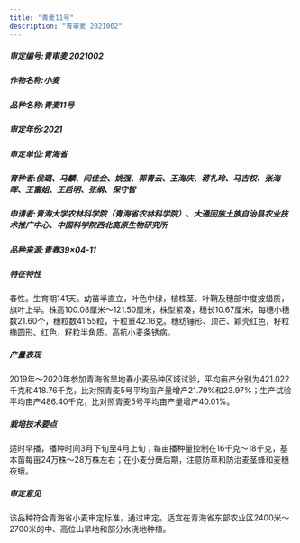 ```yaml
---
title: "青麦11号"
description: "青审麦 2021002"
---
```

##### 审定编号:青审麦 2021002

##### 作物名称:小麦

##### 品种名称:青麦11号

##### 审定年份:2021

##### 审定单位:青海省

##### 育种者:侯璐、马麟、闫佳会、姚强、郭青云、王海庆、蒋礼玲、马吉权、张海晖、王富姐、王启明、张纲、保守智

##### 申请者:青海大学农林科学院（青海省农林科学院）、大通回族土族自治县农业技术推广中心、中国科学院西北高原生物研究所

##### 品种来源:青春39×04-11

##### 特征特性
春性。生育期141天。幼苗半直立，叶色中绿，植株茎、叶鞘及穗部中度披蜡质，旗叶上举。株高100.08厘米～121.50厘米，株型紧凑，穗长10.67厘米，每穗小穗数21.60个，穗粒数41.55粒，千粒重42.16克。穗纺锤形、顶芒、颖壳红色，籽粒椭圆形、红色，籽粒半角质。高抗小麦条锈病。

##### 产量表现
2019年～2020年参加青海省旱地春小麦品种区域试验，平均亩产分别为421.022千克和418.76千克，比对照青麦5号平均亩产量增产21.79%和23.97%；生产试验平均亩产486.40千克，比对照青麦5号平均亩产量增产40.01%。

##### 栽培技术要点
适时早播，播种时间3月下旬至4月上旬；每亩播种量控制在16千克～18千克，基本苗每亩24万株～28万株左右；在小麦分蘖后期，注意防草和防治麦茎蜂和麦穗夜蛾。

##### 审定意见
该品种符合青海省小麦审定标准，通过审定。适宜在青海省东部农业区2400米～2700米的中、高位山旱地和部分水浇地种植。
